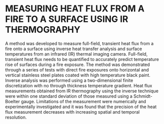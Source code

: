 # MEASURING HEAT FLUX FROM A FIRE TO A SURFACE USING IR THERMOGRAPHY 

A method was developed to measure full-field, transient heat flux from a fire onto a surface using inverse heat transfer analysis and surface temperatures from an infrared (IR) thermal imaging camera.  Full-field, transient heat flux needs to be quantified to accurately predict temperature rise of surfaces during a fire exposure.  The method was demonstrated through a series of tests with direct fire exposures onto horizontal and vertical stainless steel plates coated with high temperature black paint. Inverse analysis was performed using a two-dimensional finite discretization with no through thickness temperature gradient.  Heat flux measurements obtained from IR thermography using the inverse technique were within one standard deviation of those measured using a Schmidt-Boelter gauge.  Limitations of the measurement were numerically and experimentally investigated and it was found that the precision of the heat flux measurement decreases with increasing spatial and temporal resolution.